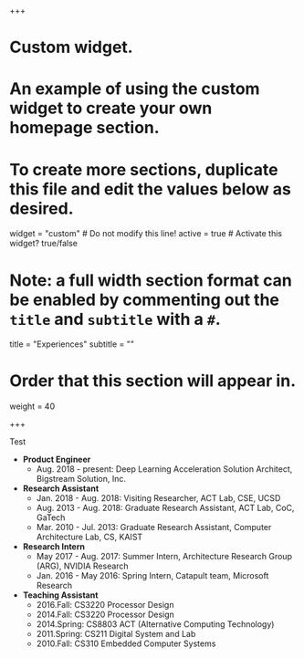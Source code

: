 +++
# Custom widget.
# An example of using the custom widget to create your own homepage section.
# To create more sections, duplicate this file and edit the values below as desired.
widget = "custom"  # Do not modify this line!
active = true  # Activate this widget? true/false

# Note: a full width section format can be enabled by commenting out the `title` and `subtitle` with a `#`.
title = "Experiences"
subtitle = ""

# Order that this section will appear in.
weight = 40

+++

Test
-	**Product Engineer**
	-	Aug. 2018 - present: Deep Learning Acceleration Solution Architect, Bigstream Solution, Inc.
-	**Research Assistant**
	-	Jan. 2018 - Aug. 2018: Visiting Researcher, ACT Lab, CSE, UCSD
	-	Aug. 2013 - Aug. 2018: Graduate Research Assistant, ACT Lab, CoC, GaTech
	-	Mar. 2010 - Jul. 2013: Graduate Research Assistant, Computer Architecture Lab, CS, KAIST
-	**Research Intern**
	-	May 2017 - Aug. 2017: Summer Intern, Architecture Research Group (ARG), NVIDIA Research
	-	Jan. 2016 - May 2016: Spring Intern, Catapult team, Microsoft Research
-	**Teaching Assistant**
	-	2016.Fall: CS3220 Processor Design
	-	2014.Fall: CS3220 Processor Design
	- 	2014.Spring: CS8803 ACT (Alternative Computing Technology)
	-	2011.Spring: CS211 Digital System and Lab
	-	2010.Fall: CS310 Embedded Computer Systems
